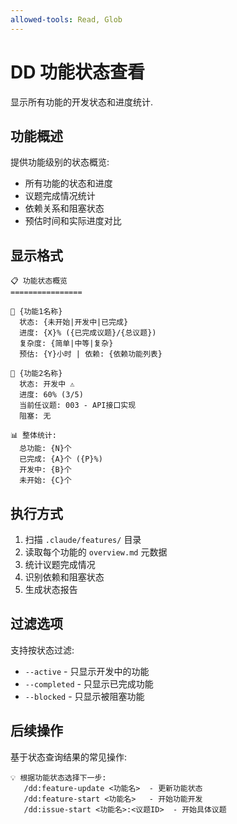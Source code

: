 ```yaml
---
allowed-tools: Read, Glob
---
```


# DD 功能状态查看

显示所有功能的开发状态和进度统计.

## 功能概述

提供功能级别的状态概览:

- 所有功能的状态和进度
- 议题完成情况统计
- 依赖关系和阻塞状态
- 预估时间和实际进度对比

## 显示格式

```
📋 功能状态概览
================

🎯 {功能1名称}
  状态: {未开始|开发中|已完成}
  进度: {X}% ({已完成议题}/{总议题})
  复杂度: {简单|中等|复杂}
  预估: {Y}小时 | 依赖: {依赖功能列表}

🎯 {功能2名称}
  状态: 开发中 ⚠️
  进度: 60% (3/5)
  当前任议题: 003 - API接口实现
  阻塞: 无

📊 整体统计:
  总功能: {N}个
  已完成: {A}个 ({P}%)
  开发中: {B}个
  未开始: {C}个
```

## 执行方式

1. 扫描 `.claude/features/` 目录
2. 读取每个功能的 `overview.md` 元数据
3. 统计议题完成情况
4. 识别依赖和阻塞状态
5. 生成状态报告

## 过滤选项

支持按状态过滤:

- `--active` - 只显示开发中的功能
- `--completed` - 只显示已完成功能
- `--blocked` - 只显示被阻塞功能

## 后续操作

基于状态查询结果的常见操作:

```
💡 根据功能状态选择下一步:
   /dd:feature-update <功能名>  - 更新功能状态
   /dd:feature-start <功能名>   - 开始功能开发
   /dd:issue-start <功能名>:<议题ID>  - 开始具体议题
```

